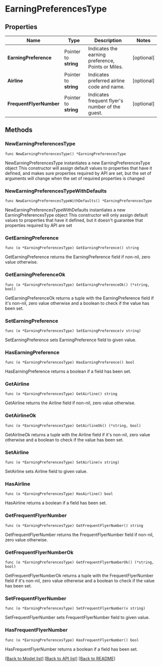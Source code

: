 # EarningPreferencesType

## Properties

Name | Type | Description | Notes
------------ | ------------- | ------------- | -------------
**EarningPreference** | Pointer to **string** | Indicates the earning preference, Points or Miles. | [optional] 
**Airline** | Pointer to **string** | Indicates preferred airline code and name. | [optional] 
**FrequentFlyerNumber** | Pointer to **string** | Indicates frequent flyer&#39;s number of the guest. | [optional] 

## Methods

### NewEarningPreferencesType

`func NewEarningPreferencesType() *EarningPreferencesType`

NewEarningPreferencesType instantiates a new EarningPreferencesType object
This constructor will assign default values to properties that have it defined,
and makes sure properties required by API are set, but the set of arguments
will change when the set of required properties is changed

### NewEarningPreferencesTypeWithDefaults

`func NewEarningPreferencesTypeWithDefaults() *EarningPreferencesType`

NewEarningPreferencesTypeWithDefaults instantiates a new EarningPreferencesType object
This constructor will only assign default values to properties that have it defined,
but it doesn't guarantee that properties required by API are set

### GetEarningPreference

`func (o *EarningPreferencesType) GetEarningPreference() string`

GetEarningPreference returns the EarningPreference field if non-nil, zero value otherwise.

### GetEarningPreferenceOk

`func (o *EarningPreferencesType) GetEarningPreferenceOk() (*string, bool)`

GetEarningPreferenceOk returns a tuple with the EarningPreference field if it's non-nil, zero value otherwise
and a boolean to check if the value has been set.

### SetEarningPreference

`func (o *EarningPreferencesType) SetEarningPreference(v string)`

SetEarningPreference sets EarningPreference field to given value.

### HasEarningPreference

`func (o *EarningPreferencesType) HasEarningPreference() bool`

HasEarningPreference returns a boolean if a field has been set.

### GetAirline

`func (o *EarningPreferencesType) GetAirline() string`

GetAirline returns the Airline field if non-nil, zero value otherwise.

### GetAirlineOk

`func (o *EarningPreferencesType) GetAirlineOk() (*string, bool)`

GetAirlineOk returns a tuple with the Airline field if it's non-nil, zero value otherwise
and a boolean to check if the value has been set.

### SetAirline

`func (o *EarningPreferencesType) SetAirline(v string)`

SetAirline sets Airline field to given value.

### HasAirline

`func (o *EarningPreferencesType) HasAirline() bool`

HasAirline returns a boolean if a field has been set.

### GetFrequentFlyerNumber

`func (o *EarningPreferencesType) GetFrequentFlyerNumber() string`

GetFrequentFlyerNumber returns the FrequentFlyerNumber field if non-nil, zero value otherwise.

### GetFrequentFlyerNumberOk

`func (o *EarningPreferencesType) GetFrequentFlyerNumberOk() (*string, bool)`

GetFrequentFlyerNumberOk returns a tuple with the FrequentFlyerNumber field if it's non-nil, zero value otherwise
and a boolean to check if the value has been set.

### SetFrequentFlyerNumber

`func (o *EarningPreferencesType) SetFrequentFlyerNumber(v string)`

SetFrequentFlyerNumber sets FrequentFlyerNumber field to given value.

### HasFrequentFlyerNumber

`func (o *EarningPreferencesType) HasFrequentFlyerNumber() bool`

HasFrequentFlyerNumber returns a boolean if a field has been set.


[[Back to Model list]](../README.md#documentation-for-models) [[Back to API list]](../README.md#documentation-for-api-endpoints) [[Back to README]](../README.md)



